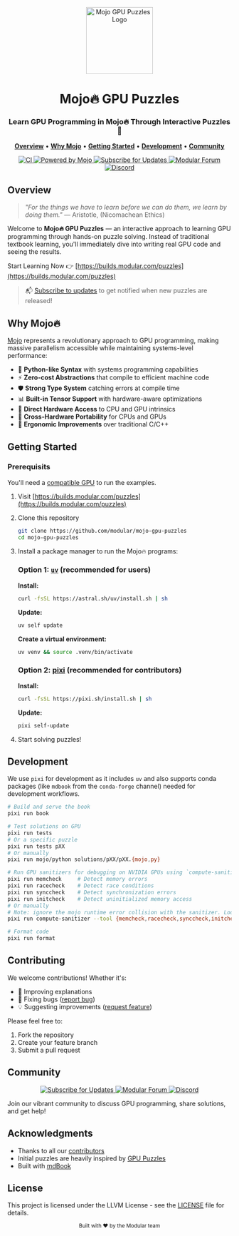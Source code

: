 <p align="center">
  <img src="book/src/puzzles_images/puzzle-mark.svg" alt="Mojo GPU Puzzles Logo" width="150">
</p>

<p align="center">
  <h1 align="center">Mojo🔥 GPU Puzzles</h1>
</p>

<p align="center">
  <h3 align="center">Learn GPU Programming in Mojo🔥 Through Interactive Puzzles🧩</h3>
</p>

<p align="center">
  <a href="#overview"><strong>Overview</strong></a> •
  <a href="#why-mojo"><strong>Why Mojo</strong></a> •
  <a href="#getting-started"><strong>Getting Started</strong></a> •
  <a href="#development"><strong>Development</strong></a> •
  <a href="#community"><strong>Community</strong></a>
</p>

<p align="center">
  <a href="https://github.com/modular/mojo-gpu-puzzles/actions/workflows/ci.yml">
    <img src="https://github.com/modular/mojo-gpu-puzzles/actions/workflows/ci.yml/badge.svg?branch=main" alt="CI">
  </a>
  <a href="https://docs.modular.com/mojo">
    <img src="https://img.shields.io/badge/Powered%20by-Mojo-FF5F1F" alt="Powered by Mojo">
  </a>
  <a href="https://docs.modular.com/max/get-started/#stay-in-touch">
    <img src="https://img.shields.io/badge/Subscribe-Updates-00B5AD?logo=mail.ru" alt="Subscribe for Updates">
  </a>
  <a href="https://forum.modular.com/c/">
    <img src="https://img.shields.io/badge/Modular-Forum-9B59B6?logo=discourse" alt="Modular Forum">
  </a>
  <a href="https://discord.com/channels/1087530497313357884/1098713601386233997">
    <img src="https://img.shields.io/badge/Discord-Join_Chat-5865F2?logo=discord" alt="Discord">
  </a>
</p>


## Overview

> _"For the things we have to learn before we can do them, we learn by doing them."_
> — Aristotle, (Nicomachean Ethics)

Welcome to **Mojo🔥 GPU Puzzles** — an interactive approach to learning GPU programming through hands-on puzzle solving. Instead of traditional textbook learning, you'll immediately dive into writing real GPU code and seeing the results.

Start Learning Now 👉 [https://builds.modular.com/puzzles](https://builds.modular.com/puzzles)

> 📬 [Subscribe to updates](https://www.modular.com/company/talk-to-us) to get notified when new puzzles are released!

## Why Mojo🔥

[Mojo](https://docs.modular.com/mojo/manual/) represents a revolutionary approach to GPU programming, making massive parallelism accessible while maintaining systems-level performance:

- 🐍 **Python-like Syntax** with systems programming capabilities
- ⚡ **Zero-cost Abstractions** that compile to efficient machine code
- 🛡️ **Strong Type System** catching errors at compile time
- 📊 **Built-in Tensor Support** with hardware-aware optimizations
- 🔧 **Direct Hardware Access** to CPU and GPU intrinsics
- 🔄 **Cross-Hardware Portability** for CPUs and GPUs
- 🎯 **Ergonomic Improvements** over traditional C/C++

## Getting Started

### Prerequisits

You'll need a [compatible GPU](https://docs.modular.com/max/faq#gpu-requirements) to run the examples.

1. Visit [https://builds.modular.com/puzzles](https://builds.modular.com/puzzles)
2. Clone this repository
   ```bash
   git clone https://github.com/modular/mojo-gpu-puzzles
   cd mojo-gpu-puzzles
   ```
3. Install a package manager to run the Mojo🔥 programs:

    ### Option 1: [`uv`](https://docs.astral.sh/uv/getting-started/installation/) (recommended for users)

    **Install:**
    ```bash
    curl -fsSL https://astral.sh/uv/install.sh | sh
    ```

    **Update:**
    ```bash
    uv self update
    ```

    **Create a virtual environment:**
    ```bash
    uv venv && source .venv/bin/activate
    ```

    ### Option 2: [pixi](https://pixi.sh/latest/#installation) (recommended for contributors)

    **Install:**
    ```bash
    curl -fsSL https://pixi.sh/install.sh | sh
    ```

    **Update:**
    ```bash
    pixi self-update
    ```

4. Start solving puzzles!

## Development

We use `pixi` for development as it includes `uv` and also supports conda packages (like `mdbook` from the `conda-forge` channel) needed for development workflows.

```bash
# Build and serve the book
pixi run book

# Test solutions on GPU
pixi run tests
# Or a specific puzzle
pixi run tests pXX
# Or manually
pixi run mojo/python solutions/pXX/pXX.{mojo,py}

# Run GPU sanitizers for debugging on NVIDIA GPUs using `compute-sanitizer`
pixi run memcheck     # Detect memory errors
pixi run racecheck    # Detect race conditions
pixi run synccheck    # Detect synchronization errors
pixi run initcheck    # Detect uninitialized memory access
# Or manually
# Note: ignore the mojo runtime error collision with the sanitizer. Look for `Error SUMMARY`
pixi run compute-sanitizer --tool {memcheck,racecheck,synccheck,initcheck} mojo solutions/pXX/pXX.mojo

# Format code
pixi run format
```

## Contributing

We welcome contributions! Whether it's:
- 📝 Improving explanations
- 🐛 Fixing bugs ([report bug](https://github.com/modular/mojo-gpu-puzzles/issues/new?template=bug_report.yml))
- 💡 Suggesting improvements ([request feature](https://github.com/modular/mojo-gpu-puzzles/issues/new?template=feature_request.yml))

Please feel free to:
1. Fork the repository
2. Create your feature branch
3. Submit a pull request

## Community

<p align="center">
  <a href="https://docs.modular.com/max/get-started/#stay-in-touch">
    <img src="https://img.shields.io/badge/Subscribe-Updates-00B5AD?logo=mail.ru" alt="Subscribe for Updates">
  </a>
  <a href="https://forum.modular.com/c/">
    <img src="https://img.shields.io/badge/Modular-Forum-9B59B6?logo=discourse" alt="Modular Forum">
  </a>
  <a href="https://discord.com/channels/1087530497313357884/1098713601386233997">
    <img src="https://img.shields.io/badge/Discord-Join_Chat-5865F2?logo=discord" alt="Discord">
  </a>
</p>

Join our vibrant community to discuss GPU programming, share solutions, and get help!

## Acknowledgments

- Thanks to all our [contributors](https://github.com/modular/mojo-gpu-puzzles/graphs/contributors)
- Initial puzzles are heavily inspired by [GPU Puzzles](https://github.com/srush/GPU-Puzzles)
- Built with [mdBook](https://rust-lang.github.io/mdBook/)

## License

This project is licensed under the LLVM License - see the [LICENSE](LICENSE) file for details.

<p align="center">
  <sub>Built with ❤️ by the Modular team</sub>
</p>
